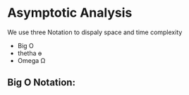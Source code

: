 # Asymptotic Analysis

We use three Notation to dispaly space and time complexity
- Big O
- thetha ɵ
- Omega Ω 

## Big O Notation:
